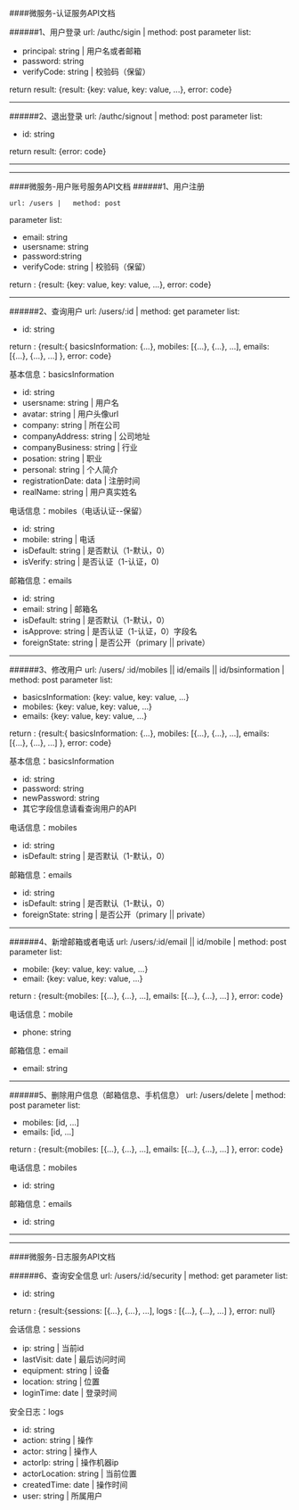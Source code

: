 ####微服务-认证服务API文档

######1、用户登录
	url: /authc/sigin		|	method: post
parameter list:

- principal: string		|	用户名或者邮箱
- password: string
- verifyCode: string		|	校验码（保留）

return result:	{result: {key: value, key: value, ...}, error: code}
- - - -
######2、退出登录
	url: /authc/signout		|	method: post
parameter list:

- id: string

return result:	{error: code}

- - - -
- - - -

####微服务-用户账号服务API文档
######1、用户注册

	url: /users	|	method: post
parameter list:

- email: string
- usersname: string
- password:string
- verifyCode: string		|	校验码（保留）


return : {result: {key: value, key: value, ...}, error: code}
- - - -

######2、查询用户
	url: /users/:id		|	method: get
parameter list:

- id: string

return : {result:{ basicsInformation: {...}, mobiles: [{...}, {...}, ...],   emails: [{...}, {...}, ...] }, error: code}

基本信息：basicsInformation

- id: string
- usersname: string	|	用户名
- avatar: string	|	用户头像url
- company: string	|	所在公司
- companyAddress: string	|		公司地址
- companyBusiness: string	|	行业
- posation: string	|	职业
- personal: string	|	个人简介
- registrationDate: data	|	注册时间
- realName: string	|	用户真实姓名

电话信息：mobiles（电话认证--保留）

- id: string
- mobile: string	|	电话
- isDefault: string	|	是否默认（1-默认，0）
- isVerify: string 		|		是否认证（1-认证，0)

邮箱信息：emails

- id: string
- email: string	|	邮箱名
- isDefault: string	|	是否默认（1-默认，0）
- isApprove: string	|	是否认证（1-认证，0）字段名
- foreignState: string 		|	是否公开（primary || private） 

- - - -

######3、修改用户
	url: /users/ :id/mobiles || id/emails || id/bsinformation		|	method: post
parameter list:

- basicsInformation: {key: value, key: value, ...}
- mobiles: {key: value, key: value, ...}
- emails: {key: value, key: value, ...}

return : {result:{ basicsInformation: {...}, mobiles: [{...}, {...}, ...],   emails: [{...}, {...}, ...] }, error: code}

基本信息：basicsInformation

- id: string
- password: string 
- newPassword: string
- 其它字段信息请看查询用户的API

电话信息：mobiles

- id: string
- isDefault: string	|	是否默认（1-默认，0）

邮箱信息：emails

- id: string
- isDefault: string	|	是否默认（1-默认，0）
- foreignState: string 		|	是否公开（primary || private）

- - - -

######4、新增邮箱或者电话
	url: /users/:id/email || id/mobile		|	method: post
parameter list:

- mobile: {key: value, key: value, ...}
- email: {key: value, key: value, ...}

return : {result:{mobiles: [{...}, {...}, ...],   emails: [{...}, {...}, ...] }, error: code}

电话信息：mobile

- phone: string

邮箱信息：email

- email: string

- - - -

######5、删除用户信息（邮箱信息、手机信息）
	url: /users/delete		|	method: post
parameter list:

- mobiles: [id, ...]
- emails: [id, ...]

return : {result:{mobiles: [{...}, {...}, ...],   emails: [{...}, {...}, ...] }, error: code}

电话信息：mobiles

- id: string

邮箱信息：emails

- id: string

- - - -
- - - -

####微服务-日志服务API文档

######6、查询安全信息
	url: /users/:id/security		|	method: get
parameter list:

- id: string

return : {result:{sessions: [{...}, {...}, ...],    logs : [{...}, {...}, ...] }, error: null}

会话信息：sessions

- ip: string	|	当前id
- lastVisit: date	|	最后访问时间
- equipment: string		|	设备
- location: string		|	位置
- loginTime: date		|	登录时间

安全日志：logs

- id: string
- action: string	|	操作
- actor: string		|	操作人
- actorIp: string		|	操作机器ip
- actorLocation: string		|	当前位置
- createdTime: date		|	操作时间
- user: string		|	所属用户
